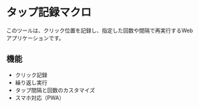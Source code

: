 # タップ記録マクロ

このツールは、クリック位置を記録し、指定した回数や間隔で再実行するWebアプリケーションです。

## 機能
- クリック記録
- 繰り返し実行
- タップ間隔と回数のカスタマイズ
- スマホ対応（PWA）

